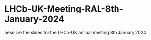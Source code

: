 # LHCb-UK-Meeting-RAL-8th-January-2024
hese are the slides for the LHCb-UK annual meeting 8th January 2024

